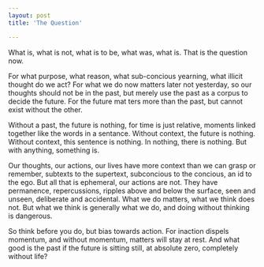 ```yaml
---
layout: post
title: 'The Question'

---
```


What is, what is not, what is to be, what was, what is. That is the question now.

For what purpose, what reason, what sub-concious yearning, what illicit thought do we act? For what we do now matters later not yesterday, so our thoughts should not be in the past, but merely use the past as a corpus to decide the future. For the future mat ters more than the past, but cannot exist without the other.

Without a past, the future is nothing, for time is just relative, moments linked together like the words in a sentance. Without context, the future is nothing. Without context, this sentence is nothing. In nothing, there is nothing. But with anything, something is.

Our thoughts, our actions, our lives have more context than we can grasp or remember, subtexts to the supertext, subconcious to the concious, an id to the ego. But all that is ephemeral, our actions are not. They have permanence, repercussions, ripples above and below the surface, seen and unseen, deliberate and accidental. What we do matters, what we think does not. But what we think is generally what we do, and doing without thinking is dangerous.

So think before you do, but bias towards action. For inaction dispels momentum, and without momentum, matters will stay at rest. And what good is the past if the future is sitting still, at absolute zero, completely without life?
